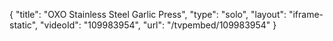 {
    "title": "OXO Stainless Steel Garlic Press",
    "type": "solo",
    "layout": "iframe-static",
    "videoId": "109983954",
    "url": "\/tvpembed\/109983954"
}